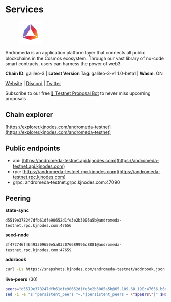 # Services

<figure><img src="https://raw.githubusercontent.com/kj89/cosmos-images/main/logos/andromeda.png" alt=""><figcaption></figcaption></figure>

Andromeda is an application platform layer that connects all  public blockchains in the Cosmos ecosystem. Through our vast  library of no-code smart contracts, users can harness the power of web3.

**Chain ID**: galileo-3 | **Latest Version Tag**: galileo-3-v1.1.0-beta1 | **Wasm**: ON

[Website](https://www.andromedaprotocol.io) | [Discord](https://discord.gg/wzM3kSN3sE) | [Twitter](https://twitter.com/andromedaprot)



Subscribe to our free [🤖 Testnet Proposal Bot](https://t.me/kjnodes_testnet_proposal_bot) to never miss upcoming proposals


## Chain explorer
[https://explorer.kjnodes.com/andromeda-testnet](https://explorer.kjnodes.com/andromeda-testnet)

## Public endpoints

* api: [https://andromeda-testnet.api.kjnodes.com](https://andromeda-testnet.api.kjnodes.com)
* rpc: [https://andromeda-testnet.rpc.kjnodes.com](https://andromeda-testnet.rpc.kjnodes.com)
* grpc: andromeda-testnet.grpc.kjnodes.com:47090

## Peering

**state-sync**

```text
d5519e378247dfb61dfe90652d1fe3e2b3005a5b@andromeda-testnet.rpc.kjnodes.com:47656
```

**seed-node**

```text
3f472746f46493309650e5a033076689996c8881@andromeda-testnet.rpc.kjnodes.com:47659
```

**addrbook**
```bash
curl -Ls https://snapshots.kjnodes.com/andromeda-testnet/addrbook.json > $HOME/.andromedad/config/addrbook.json
```

**live-peers** (30)
```bash
peers="d5519e378247dfb61dfe90652d1fe3e2b3005a5b@65.109.68.190:47656,b6dd58949a8b9c03349bdbec8aeeccd5e0d39283@31.220.74.50:26656,c89e274523cec4a7445afaff1ab35029b090ff5b@65.109.116.204:20156,ef8045e2922cf856b73f5fa5efdb79f925204ccf@65.109.117.159:15656,9e14886f7a34c73e65eafb209a9215e2848e9e76@65.108.41.172:29456,05d3613dfb738ff22d0ea974bd0d1353ecdc6231@65.108.101.124:26656,9230896c5f22a363eed1c3bd3ed8068134b1dedd@124.120.21.244:26656,fb7db0edee4ee43c2c65a81fd33e201c758d93df@137.184.176.247:47656,443a51f595c9ca16273ca6146db1375e4223a91f@172.93.110.154:26656,385bda41dc8ce86d0dd4c99d3cf371ca8fccfeb6@135.125.189.131:20095,f51b215535e43428b7122c3d3ebbb4ab20c1b808@185.9.144.138:26656,139e89b8868aed5c5922a563ecd5002959af04ff@65.108.111.236:55716,00171178f5d8b22d1a3396d9388adbb8ec1c0541@38.242.208.162:36656,1141119a7d248cc19b31b18d56162a365954deb9@45.132.106.149:26656,bd323d2c7ce260b831d20923d390e4a1623f32c4@213.239.215.195:20095,1d94f397352dc20be4b56e4bfd9305649cbac778@65.108.232.150:20095,5c2a752c9b1952dbed075c56c600c3a79b58c395@195.3.220.140:27126,85953732c4eb5165724ac6db331240ff0815daf1@1.15.104.210:26656,28ce2dfb6c76e0baa660ec647bafe4a3b88cb3b0@94.131.118.190:26656,e61f287d51edab6f6dbe00a8b804614443ee6f82@80.85.242.117:26656,0a9c34419331688b0b40d50fddbee286927602cb@5.78.79.97:26656,3b998a882d8d9bcb2869eef988af86254e0e9602@89.116.29.20:26656,cc1c2cd585792d81a041e9098e36814dc8d1e6ae@213.239.207.165:28756,c7c4fff35e02ffc7fc67538835c27a0456227ae4@155.133.27.133:26656,a39aac2e81ec23b639c5ed86273fcf80701187a7@5.182.36.198:46656,7002fb6369cd13f8aa1520fd7a81e67a9adf2636@185.119.196.39:26656,7c345154ab529aa93c6152a3df742bb6c50bcef4@121.4.68.72:26656,7ac17e470c16814be55aa02a1611b23a3fba3097@75.119.141.16:26656,433cc64756cb7f00b5fb4b26de97dc0db72b27ca@65.108.216.219:6656,e66db5c342d1800fa734f679407089096c0fdb0c@146.19.233.253:26656"
sed -i -e "s|^persistent_peers *=.*|persistent_peers = \"$peers\"|" $HOME/.andromedad/config/config.toml
```
